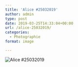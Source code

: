 ```yaml
---
title: 'Alice #25032019'
author: admin
type: post
date: 2019-03-25T14:33:04+00:00
url: /alice-25032019/
categories:
  - Photographie
format: image

---
```

![Alice #25032019](./dsc1554.jpg)